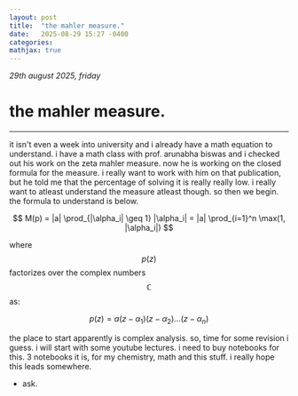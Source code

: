 ```yaml
---
layout: post
title:  "the mahler measure."
date:   2025-08-29 15:27 -0400
categories:
mathjax: true
---
```


_29th august 2025, friday_

# the mahler measure.
---

it isn't even a week into university and i already have a math equation to understand. i have a math class with prof. arunabha biswas and i checked out his work on the zeta mahler measure. now he is working on the closed formula for the measure. i really want to work with him on that publication, but he told me that the percentage of solving it is really really low. i really want to atleast understand the measure atleast though. so then we begin. the formula to understand is below.

$$
M(p) = |a| \prod_{|\alpha_i| \geq 1} |\alpha_i| = |a| \prod_{i=1}^n \max(1, |\alpha_i|)
$$


where $$p(z)$$ factorizes over the complex numbers $$\mathbb{C}$$ as:

$$
p(z) = a(z - \alpha_1)(z - \alpha_2)...(z - \alpha_n)
$$


the place to start apparently is complex analysis. so, time for some revision i guess. i will start with some youtube lectures. i need to buy notebooks for this. 3 notebooks it is, for my chemistry, math and this stuff. i really hope this leads somewhere.

 - ask.
